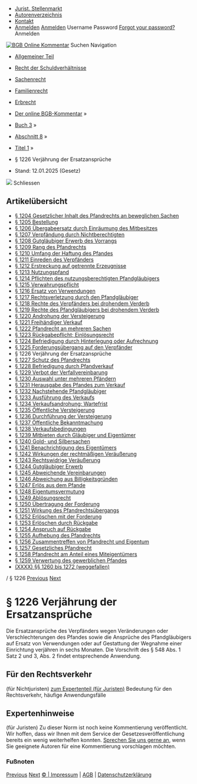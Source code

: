   * [Jurist. Stellenmarkt](https://bgb.kommentar.de/Buch-3/Abschnitt-8/Titel-1/</job-board> "Jurist. Stellenmarkt")
  * [Autorenverzeichnis](https://bgb.kommentar.de/Buch-3/Abschnitt-8/Titel-1/</Autorenverzeichnis> "Autorenverzeichnis")
  * [Kontakt](https://bgb.kommentar.de/Buch-3/Abschnitt-8/Titel-1/</Kontakt>)
  * [Anmelden](https://bgb.kommentar.de/Buch-3/Abschnitt-8/Titel-1/<#login> "show login form") [Anmelden](https://bgb.kommentar.de/Buch-3/Abschnitt-8/Titel-1/<#> "hide login form") Username Password
[Forgot your password?](https://bgb.kommentar.de/Buch-3/Abschnitt-8/Titel-1/</user/forgotpassword>) Anmelden 


[![BGB Online Kommentar](https://bgb.kommentar.de/extension/bgb/design/bgb/images/logo.png)](https://bgb.kommentar.de/Buch-3/Abschnitt-8/Titel-1/</> "BGB Online Kommentar")
Suchen
Navigation
  * [Allgemeiner Teil](https://bgb.kommentar.de/Buch-3/Abschnitt-8/Titel-1/</Buch-1>)
  * [Recht der Schuldverhältnisse](https://bgb.kommentar.de/Buch-3/Abschnitt-8/Titel-1/</Buch-2>)
  * [Sachenrecht](https://bgb.kommentar.de/Buch-3/Abschnitt-8/Titel-1/</Buch-3>)
  * [Familienrecht](https://bgb.kommentar.de/Buch-3/Abschnitt-8/Titel-1/</Buch-4>)
  * [Erbrecht](https://bgb.kommentar.de/Buch-3/Abschnitt-8/Titel-1/</Buch-5>)


  * [Der online BGB-Kommentar](https://bgb.kommentar.de/Buch-3/Abschnitt-8/Titel-1/</>) »
  * [Buch 3](https://bgb.kommentar.de/Buch-3/Abschnitt-8/Titel-1/</Buch-3>) »
  * [Abschnitt 8](https://bgb.kommentar.de/Buch-3/Abschnitt-8/Titel-1/</Buch-3/Abschnitt-8>) »
  * [Titel 1](https://bgb.kommentar.de/Buch-3/Abschnitt-8/Titel-1/</Buch-3/Abschnitt-8/Titel-1>) »
  * § 1226 Verjährung der Ersatzansprüche 
  * Stand: 12.01.2025 (Gesetz) 


![](https://vg01.met.vgwort.de/na/1c9909529ead4f509072c06d9081a7d5)
Schliessen 
## Artikelübersicht
  * [ § 1204 Gesetzlicher Inhalt des Pfandrechts an beweglichen Sachen ](https://bgb.kommentar.de/Buch-3/Abschnitt-8/Titel-1/</Buch-3/Abschnitt-8/Titel-1/Gesetzlicher-Inhalt-des-Pfandrechts-an-beweglichen-Sachen>)
  * [ § 1205 Bestellung ](https://bgb.kommentar.de/Buch-3/Abschnitt-8/Titel-1/</Buch-3/Abschnitt-8/Titel-1/Bestellung>)
  * [ § 1206 Übergabeersatz durch Einräumung des Mitbesitzes ](https://bgb.kommentar.de/Buch-3/Abschnitt-8/Titel-1/</Buch-3/Abschnitt-8/Titel-1/Uebergabeersatz-durch-Einraeumung-des-Mitbesitzes>)
  * [ § 1207 Verpfändung durch Nichtberechtigten ](https://bgb.kommentar.de/Buch-3/Abschnitt-8/Titel-1/</Buch-3/Abschnitt-8/Titel-1/Verpfaendung-durch-Nichtberechtigten>)
  * [ § 1208 Gutgläubiger Erwerb des Vorrangs ](https://bgb.kommentar.de/Buch-3/Abschnitt-8/Titel-1/</Buch-3/Abschnitt-8/Titel-1/Gutglaeubiger-Erwerb-des-Vorrangs>)
  * [ § 1209 Rang des Pfandrechts ](https://bgb.kommentar.de/Buch-3/Abschnitt-8/Titel-1/</Buch-3/Abschnitt-8/Titel-1/Rang-des-Pfandrechts>)
  * [ § 1210 Umfang der Haftung des Pfandes ](https://bgb.kommentar.de/Buch-3/Abschnitt-8/Titel-1/</Buch-3/Abschnitt-8/Titel-1/Umfang-der-Haftung-des-Pfandes>)
  * [ § 1211 Einreden des Verpfänders ](https://bgb.kommentar.de/Buch-3/Abschnitt-8/Titel-1/</Buch-3/Abschnitt-8/Titel-1/Einreden-des-Verpfaenders>)
  * [ § 1212 Erstreckung auf getrennte Erzeugnisse ](https://bgb.kommentar.de/Buch-3/Abschnitt-8/Titel-1/</Buch-3/Abschnitt-8/Titel-1/Erstreckung-auf-getrennte-Erzeugnisse>)
  * [ § 1213 Nutzungspfand ](https://bgb.kommentar.de/Buch-3/Abschnitt-8/Titel-1/</Buch-3/Abschnitt-8/Titel-1/Nutzungspfand>)
  * [ § 1214 Pflichten des nutzungsberechtigten Pfandgläubigers ](https://bgb.kommentar.de/Buch-3/Abschnitt-8/Titel-1/</Buch-3/Abschnitt-8/Titel-1/Pflichten-des-nutzungsberechtigten-Pfandglaeubigers>)
  * [ § 1215 Verwahrungspflicht ](https://bgb.kommentar.de/Buch-3/Abschnitt-8/Titel-1/</Buch-3/Abschnitt-8/Titel-1/Verwahrungspflicht>)
  * [ § 1216 Ersatz von Verwendungen ](https://bgb.kommentar.de/Buch-3/Abschnitt-8/Titel-1/</Buch-3/Abschnitt-8/Titel-1/Ersatz-von-Verwendungen>)
  * [ § 1217 Rechtsverletzung durch den Pfandgläubiger ](https://bgb.kommentar.de/Buch-3/Abschnitt-8/Titel-1/</Buch-3/Abschnitt-8/Titel-1/Rechtsverletzung-durch-den-Pfandglaeubiger>)
  * [ § 1218 Rechte des Verpfänders bei drohendem Verderb ](https://bgb.kommentar.de/Buch-3/Abschnitt-8/Titel-1/</Buch-3/Abschnitt-8/Titel-1/Rechte-des-Verpfaenders-bei-drohendem-Verderb>)
  * [ § 1219 Rechte des Pfandgläubigers bei drohendem Verderb ](https://bgb.kommentar.de/Buch-3/Abschnitt-8/Titel-1/</Buch-3/Abschnitt-8/Titel-1/Rechte-des-Pfandglaeubigers-bei-drohendem-Verderb>)
  * [ § 1220 Androhung der Versteigerung ](https://bgb.kommentar.de/Buch-3/Abschnitt-8/Titel-1/</Buch-3/Abschnitt-8/Titel-1/Androhung-der-Versteigerung>)
  * [ § 1221 Freihändiger Verkauf ](https://bgb.kommentar.de/Buch-3/Abschnitt-8/Titel-1/</Buch-3/Abschnitt-8/Titel-1/Freihaendiger-Verkauf>)
  * [ § 1222 Pfandrecht an mehreren Sachen ](https://bgb.kommentar.de/Buch-3/Abschnitt-8/Titel-1/</Buch-3/Abschnitt-8/Titel-1/Pfandrecht-an-mehreren-Sachen>)
  * [ § 1223 Rückgabepflicht; Einlösungsrecht ](https://bgb.kommentar.de/Buch-3/Abschnitt-8/Titel-1/</Buch-3/Abschnitt-8/Titel-1/Rueckgabepflicht-Einloesungsrecht>)
  * [ § 1224 Befriedigung durch Hinterlegung oder Aufrechnung ](https://bgb.kommentar.de/Buch-3/Abschnitt-8/Titel-1/</Buch-3/Abschnitt-8/Titel-1/Befriedigung-durch-Hinterlegung-oder-Aufrechnung>)
  * [ § 1225 Forderungsübergang auf den Verpfänder ](https://bgb.kommentar.de/Buch-3/Abschnitt-8/Titel-1/</Buch-3/Abschnitt-8/Titel-1/Forderungsuebergang-auf-den-Verpfaender>)
  * § 1226 Verjährung der Ersatzansprüche 
  * [ § 1227 Schutz des Pfandrechts ](https://bgb.kommentar.de/Buch-3/Abschnitt-8/Titel-1/</Buch-3/Abschnitt-8/Titel-1/Schutz-des-Pfandrechts>)
  * [ § 1228 Befriedigung durch Pfandverkauf ](https://bgb.kommentar.de/Buch-3/Abschnitt-8/Titel-1/</Buch-3/Abschnitt-8/Titel-1/Befriedigung-durch-Pfandverkauf>)
  * [ § 1229 Verbot der Verfallvereinbarung ](https://bgb.kommentar.de/Buch-3/Abschnitt-8/Titel-1/</Buch-3/Abschnitt-8/Titel-1/Verbot-der-Verfallvereinbarung>)
  * [ § 1230 Auswahl unter mehreren Pfändern ](https://bgb.kommentar.de/Buch-3/Abschnitt-8/Titel-1/</Buch-3/Abschnitt-8/Titel-1/Auswahl-unter-mehreren-Pfaendern>)
  * [ § 1231 Herausgabe des Pfandes zum Verkauf ](https://bgb.kommentar.de/Buch-3/Abschnitt-8/Titel-1/</Buch-3/Abschnitt-8/Titel-1/Herausgabe-des-Pfandes-zum-Verkauf>)
  * [ § 1232 Nachstehende Pfandgläubiger ](https://bgb.kommentar.de/Buch-3/Abschnitt-8/Titel-1/</Buch-3/Abschnitt-8/Titel-1/Nachstehende-Pfandglaeubiger>)
  * [ § 1233 Ausführung des Verkaufs ](https://bgb.kommentar.de/Buch-3/Abschnitt-8/Titel-1/</Buch-3/Abschnitt-8/Titel-1/Ausfuehrung-des-Verkaufs>)
  * [ § 1234 Verkaufsandrohung; Wartefrist ](https://bgb.kommentar.de/Buch-3/Abschnitt-8/Titel-1/</Buch-3/Abschnitt-8/Titel-1/Verkaufsandrohung-Wartefrist>)
  * [ § 1235 Öffentliche Versteigerung ](https://bgb.kommentar.de/Buch-3/Abschnitt-8/Titel-1/</Buch-3/Abschnitt-8/Titel-1/Oeffentliche-Versteigerung>)
  * [ § 1236 Durchführung der Versteigerung ](https://bgb.kommentar.de/Buch-3/Abschnitt-8/Titel-1/</Buch-3/Abschnitt-8/Titel-1/Durchfuehrung-der-Versteigerung>)
  * [ § 1237 Öffentliche Bekanntmachung ](https://bgb.kommentar.de/Buch-3/Abschnitt-8/Titel-1/</Buch-3/Abschnitt-8/Titel-1/Oeffentliche-Bekanntmachung>)
  * [ § 1238 Verkaufsbedingungen ](https://bgb.kommentar.de/Buch-3/Abschnitt-8/Titel-1/</Buch-3/Abschnitt-8/Titel-1/Verkaufsbedingungen>)
  * [ § 1239 Mitbieten durch Gläubiger und Eigentümer ](https://bgb.kommentar.de/Buch-3/Abschnitt-8/Titel-1/</Buch-3/Abschnitt-8/Titel-1/Mitbieten-durch-Glaeubiger-und-Eigentuemer>)
  * [ § 1240 Gold- und Silbersachen ](https://bgb.kommentar.de/Buch-3/Abschnitt-8/Titel-1/</Buch-3/Abschnitt-8/Titel-1/Gold-und-Silbersachen>)
  * [ § 1241 Benachrichtigung des Eigentümers ](https://bgb.kommentar.de/Buch-3/Abschnitt-8/Titel-1/</Buch-3/Abschnitt-8/Titel-1/Benachrichtigung-des-Eigentuemers>)
  * [ § 1242 Wirkungen der rechtmäßigen Veräußerung ](https://bgb.kommentar.de/Buch-3/Abschnitt-8/Titel-1/</Buch-3/Abschnitt-8/Titel-1/Wirkungen-der-rechtmaessigen-Veraeusserung>)
  * [ § 1243 Rechtswidrige Veräußerung ](https://bgb.kommentar.de/Buch-3/Abschnitt-8/Titel-1/</Buch-3/Abschnitt-8/Titel-1/Rechtswidrige-Veraeusserung>)
  * [ § 1244 Gutgläubiger Erwerb ](https://bgb.kommentar.de/Buch-3/Abschnitt-8/Titel-1/</Buch-3/Abschnitt-8/Titel-1/Gutglaeubiger-Erwerb>)
  * [ § 1245 Abweichende Vereinbarungen ](https://bgb.kommentar.de/Buch-3/Abschnitt-8/Titel-1/</Buch-3/Abschnitt-8/Titel-1/Abweichende-Vereinbarungen>)
  * [ § 1246 Abweichung aus Billigkeitsgründen ](https://bgb.kommentar.de/Buch-3/Abschnitt-8/Titel-1/</Buch-3/Abschnitt-8/Titel-1/Abweichung-aus-Billigkeitsgruenden>)
  * [ § 1247 Erlös aus dem Pfande ](https://bgb.kommentar.de/Buch-3/Abschnitt-8/Titel-1/</Buch-3/Abschnitt-8/Titel-1/Erloes-aus-dem-Pfande>)
  * [ § 1248 Eigentumsvermutung ](https://bgb.kommentar.de/Buch-3/Abschnitt-8/Titel-1/</Buch-3/Abschnitt-8/Titel-1/Eigentumsvermutung>)
  * [ § 1249 Ablösungsrecht ](https://bgb.kommentar.de/Buch-3/Abschnitt-8/Titel-1/</Buch-3/Abschnitt-8/Titel-1/Abloesungsrecht>)
  * [ § 1250 Übertragung der Forderung ](https://bgb.kommentar.de/Buch-3/Abschnitt-8/Titel-1/</Buch-3/Abschnitt-8/Titel-1/Uebertragung-der-Forderung>)
  * [ § 1251 Wirkung des Pfandrechtsübergangs ](https://bgb.kommentar.de/Buch-3/Abschnitt-8/Titel-1/</Buch-3/Abschnitt-8/Titel-1/Wirkung-des-Pfandrechtsuebergangs>)
  * [ § 1252 Erlöschen mit der Forderung ](https://bgb.kommentar.de/Buch-3/Abschnitt-8/Titel-1/</Buch-3/Abschnitt-8/Titel-1/Erloeschen-mit-der-Forderung>)
  * [ § 1253 Erlöschen durch Rückgabe ](https://bgb.kommentar.de/Buch-3/Abschnitt-8/Titel-1/</Buch-3/Abschnitt-8/Titel-1/Erloeschen-durch-Rueckgabe>)
  * [ § 1254 Anspruch auf Rückgabe ](https://bgb.kommentar.de/Buch-3/Abschnitt-8/Titel-1/</Buch-3/Abschnitt-8/Titel-1/Anspruch-auf-Rueckgabe>)
  * [ § 1255 Aufhebung des Pfandrechts ](https://bgb.kommentar.de/Buch-3/Abschnitt-8/Titel-1/</Buch-3/Abschnitt-8/Titel-1/Aufhebung-des-Pfandrechts>)
  * [ § 1256 Zusammentreffen von Pfandrecht und Eigentum ](https://bgb.kommentar.de/Buch-3/Abschnitt-8/Titel-1/</Buch-3/Abschnitt-8/Titel-1/Zusammentreffen-von-Pfandrecht-und-Eigentum>)
  * [ § 1257 Gesetzliches Pfandrecht ](https://bgb.kommentar.de/Buch-3/Abschnitt-8/Titel-1/</Buch-3/Abschnitt-8/Titel-1/Gesetzliches-Pfandrecht>)
  * [ § 1258 Pfandrecht am Anteil eines Miteigentümers ](https://bgb.kommentar.de/Buch-3/Abschnitt-8/Titel-1/</Buch-3/Abschnitt-8/Titel-1/Pfandrecht-am-Anteil-eines-Miteigentuemers>)
  * [ § 1259 Verwertung des gewerblichen Pfandes ](https://bgb.kommentar.de/Buch-3/Abschnitt-8/Titel-1/</Buch-3/Abschnitt-8/Titel-1/Verwertung-des-gewerblichen-Pfandes>)
  * [ (XXXX) §§ 1260 bis 1272 (weggefallen) ](https://bgb.kommentar.de/Buch-3/Abschnitt-8/Titel-1/</Buch-3/Abschnitt-8/Titel-1/weggefallen>)


/ § 1226 
[Previous](https://bgb.kommentar.de/Buch-3/Abschnitt-8/Titel-1/</Buch-3/Abschnitt-8/Titel-1/Forderungsuebergang-auf-den-Verpfaender> "§ 1225 Forderungsübergang auf den Verpfänder") [Next](https://bgb.kommentar.de/Buch-3/Abschnitt-8/Titel-1/</Buch-3/Abschnitt-8/Titel-1/Schutz-des-Pfandrechts> "§ 1227 Schutz des Pfandrechts")
# § 1226 Verjährung der Ersatzansprüche
Die Ersatzansprüche des Verpfänders wegen Veränderungen oder Verschlechterungen des Pfandes sowie die Ansprüche des Pfandgläubigers auf Ersatz von Verwendungen oder auf Gestattung der Wegnahme einer Einrichtung verjähren in sechs Monaten. Die Vorschrift des § 548 Abs. 1 Satz 2 und 3, Abs. 2 findet entsprechende Anwendung.
## Für den Rechtsverkehr 
(für Nichtjuristen)
[zum Expertenteil (für Juristen)](https://bgb.kommentar.de/Buch-3/Abschnitt-8/Titel-1/<#expertenhinweise>)
Bedeutung für den Rechtsverkehr, häufige Anwendungsfälle
## Expertenhinweise
(für Juristen)
Zu dieser Norm ist noch keine Kommentierung veröffentlicht. Wir hoffen, dass wir Ihnen mit dem Service der Gesetzesveröffentlichung bereits ein wenig weiterhelfen konnten. [Sprechen Sie uns gerne an](https://bgb.kommentar.de/Buch-3/Abschnitt-8/Titel-1/</Kontakt>), wenn Sie geeignete Autoren für eine Kommentierung vorschlagen möchten. 
### Fußnoten
[Previous](https://bgb.kommentar.de/Buch-3/Abschnitt-8/Titel-1/</Buch-3/Abschnitt-8/Titel-1/Forderungsuebergang-auf-den-Verpfaender> "§ 1225 Forderungsübergang auf den Verpfänder") [Next](https://bgb.kommentar.de/Buch-3/Abschnitt-8/Titel-1/</Buch-3/Abschnitt-8/Titel-1/Schutz-des-Pfandrechts> "§ 1227 Schutz des Pfandrechts")
[© | Impressum](https://bgb.kommentar.de/Buch-3/Abschnitt-8/Titel-1/</Kontakt>) | [AGB](https://bgb.kommentar.de/Buch-3/Abschnitt-8/Titel-1/</AGB>) | [Datenschutzerklärung](https://bgb.kommentar.de/Buch-3/Abschnitt-8/Titel-1/</Datenschutzerklaerung-fuer-Leser>)
